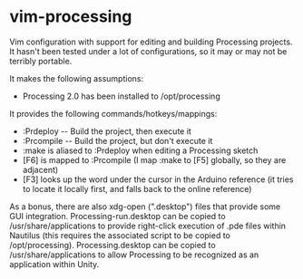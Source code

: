 vim-processing
==============

Vim configuration with support for editing and building Processing projects. It hasn't been tested under a lot of configurations, so it may or may not be terribly portable.

It makes the following assumptions:
* Processing 2.0 has been installed to /opt/processing

It provides the following commands/hotkeys/mappings:
* :Prdeploy -- Build the project, then execute it
* :Prcompile -- Build the project, but don't execute it
* :make is aliased to :Prdeploy when editing a Processing sketch
* [F6] is mapped to :Prcompile (I map :make to [F5] globally, so they are adjacent)
* [F3] looks up the word under the cursor in the Arduino reference (it tries to locate it locally first, and falls back to the online reference)

As a bonus, there are also xdg-open (".desktop") files that provide some GUI integration. Processing-run.desktop can be copied to /usr/share/applications to provide right-click execution of .pde files within Nautilus (this requires the associated script to be copied to /opt/processing). Processing.desktop can be copied to /usr/share/applications to allow Processing to be recognized as an application within Unity.
